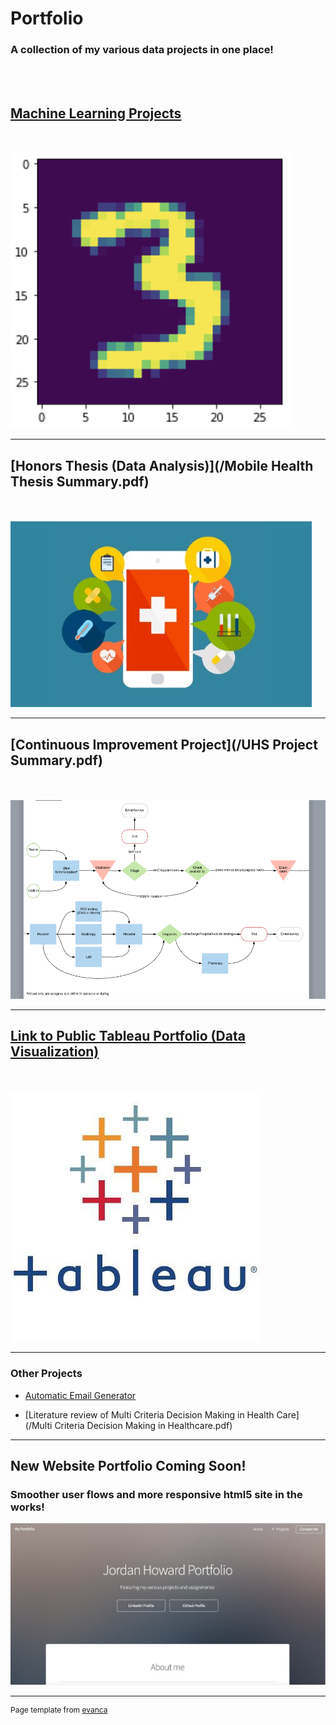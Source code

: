 # Portfolio
### A collection of my various data projects in one place!
<br><br>
## [Machine Learning Projects](/MachineLearning.md)

<br><br>
<img src="images/3.png?raw=true"/>

---
## [Honors Thesis (Data Analysis)](/Mobile Health Thesis Summary.pdf)
<br><br>
<img src="images/mhealth.jpg?raw=true"/>

---
## [Continuous Improvement Project](/UHS Project Summary.pdf)
<br><br>
<img src="images/UHS.png?raw=true"/>

---
## [Link to Public Tableau Portfolio (Data Visualization)](https://public.tableau.com/app/profile/jordan.howard)
<br><br>
<img src="images/tableau.png?raw=true"/>

---

### Other Projects

- [Automatic Email Generator](/emailgenerator.md)

- [Literature review of Multi Criteria Decision Making in Health Care](/Multi Criteria Decision Making in Healthcare.pdf)

<!--[- Project 5 Title](http://example.com/)-->

---
## New Website Portfolio Coming Soon!
### Smoother user flows and more responsive html5 site in the works!


<img src="images/website.jpg?raw=true"/>



---
<p style="font-size:12px">Page template from <a href="https://github.com/evanca/quick-portfolio">evanca</a></p>
<!-- Remove above link if you don't want to attibute -->
